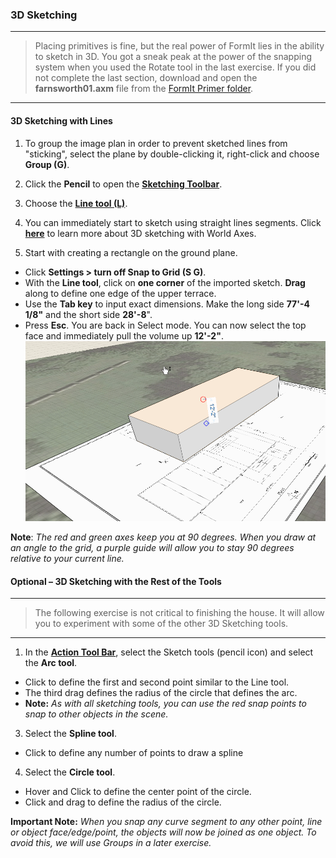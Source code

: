 ### 3D Sketching

---

> Placing primitives is fine, but the real power of FormIt lies in the ability to sketch in 3D. You got a sneak peak at the power of the snapping system when you used the Rotate tool in the last exercise. If you did not complete the last section, download and open the **farnsworth01.axm** file from the [FormIt Primer folder](https://autodesk.app.box.com/s/thavswirrbflit27rbqzl26ljj7fu1uv/1/9025446442).

---

#### 3D Sketching with Lines

1. To group the image plan in order to prevent sketched lines from "sticking", select the plane by double-clicking it, right-click and choose **Group \(G\)**.

2. Click the **Pencil** to open the [**Sketching Toolbar**](../formit-introduction/tool-bars.md).

3. Choose the [**Line tool \(L\)**](../tool-library/line-tool.md).

4. You can immediately start to sketch using straight lines segments. Click [**here**](../tool-library/world-axes.md) to learn more about 3D sketching with World Axes.

5. Start with creating a rectangle on the ground plane.

  * Click **Settings &gt; turn off Snap to Grid \(S G\)**.
  * With the **Line tool**, click on **one corner** of the imported sketch. **Drag** along to define one edge of the upper terrace.
  * Use the **Tab key** to input exact dimensions. Make the long side **77'-4 1\/8"** and the short side **28'-8**".
  * Press **Esc**. You are back in Select mode. You can now select the top face and immediately pull the volume up **12'-2"**. ![](./images/bba6b093-7e05-4a92-b792-1601dbf26ecc.png)


**Note**: _The red and green axes keep you at 90 degrees. When you draw at an angle to the grid, a purple guide will allow you to stay 90 degrees relative to your current line._

#### Optional – 3D Sketching with the Rest of the Tools

---

> The following exercise is not critical to finishing the house. It will allow you to experiment with some of the other 3D Sketching tools.

---

1. In the [**Action Tool Bar**](../formit-introduction/tool-bars.md), select the Sketch tools (pencil icon) and select the **Arc tool**.
  * Click to define the first and second point similar to the Line tool.
  * The third drag defines the radius of the circle that defines the arc.
  * **Note:** _As with all sketching tools, you can use the red snap points to snap to other objects in the scene._

3. Select the **Spline tool**.

  * Click to define any number of points to draw a spline

4. Select the **Circle tool**.

  * Hover and Click to define the center point of the circle.
  * Click and drag to define the radius of the circle.


**Important Note:** _When you snap any curve segment to any other point, line or object face\/edge\/point, the objects will now be joined as one object. To avoid this, we will use Groups in a later exercise._

